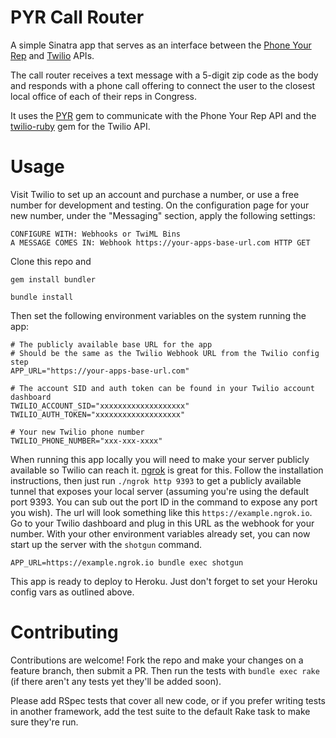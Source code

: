 # PYR Call Router
A simple Sinatra app that serves as an interface between the [Phone Your Rep](https://github.com/phoneyourrep/phone-your-rep-api) and [Twilio](https://www.twilio.com) APIs.

The call router receives a text message with a 5-digit zip code as the body and responds with a phone call offering to connect the user to the closest local office of each of their reps in Congress.

It uses the [PYR](https://github.com/phoneyourrep/pyr) gem to communicate with the Phone Your Rep API and the [twilio-ruby](https://github.com/twilio/twilio-ruby) gem for the Twilio API.

# Usage
Visit Twilio to set up an account and purchase a number, or use a free number for development and testing. On the configuration page for your new number, under the "Messaging" section, apply the following settings:
```
CONFIGURE WITH: Webhooks or TwiML Bins
A MESSAGE COMES IN: Webhook https://your-apps-base-url.com HTTP GET
```

Clone this repo and

```gem install bundler```

```bundle install```

Then set the following environment variables on the system running the app:

```
# The publicly available base URL for the app
# Should be the same as the Twilio Webhook URL from the Twilio config step
APP_URL="https://your-apps-base-url.com"

# The account SID and auth token can be found in your Twilio account dashboard
TWILIO_ACCOUNT_SID="xxxxxxxxxxxxxxxxxxx"
TWILIO_AUTH_TOKEN="xxxxxxxxxxxxxxxxxxx"

# Your new Twilio phone number
TWILIO_PHONE_NUMBER="xxx-xxx-xxxx"
```

When running this app locally you will need to make your server publicly available so Twilio can reach it. [ngrok](https://ngrok.com/) is great for this. Follow the installation instructions, then just run `./ngrok http 9393` to get a publicly available tunnel that exposes your local server (assuming you're using the default port 9393. You can sub out the port ID in the command to expose any port you wish). The url will look something like this `https://example.ngrok.io`. Go to your Twilio dashboard and plug in this URL as the webhook for your number. With your other environment variables already set, you can now start up the server with the `shotgun` command.

```
APP_URL=https://example.ngrok.io bundle exec shotgun
```

This app is ready to deploy to Heroku. Just don't forget to set your Heroku config vars as outlined above.

# Contributing

Contributions are welcome! Fork the repo and make your changes on a feature branch, then submit a PR. Then run the tests with `bundle exec rake` (if there aren't any tests yet they'll be added soon).

Please add RSpec tests that cover all new code, or if you prefer writing tests in another framework, add the test suite to the default Rake task to make sure they're run.
